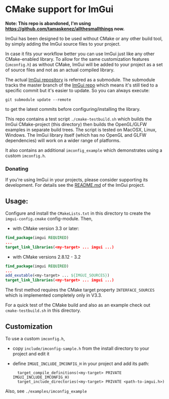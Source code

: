 CMake support for ImGui
=======================

**Note: This repo is abandoned, I'm using https://github.com/tamaskenez/allthesmallthings now.**

ImGui has been designed to be used without CMake or any other
build tool, by simply adding the ImGui source files to your project.

In case it fits your workflow better you can use ImGui just like
any other CMake-enabled library. To allow for the same customization features
(`imconfig.h`) as without CMake, ImGui will be added to your project as
a set of source files and not as an actual compiled library.

The actual [ImGui repository](https://github.com/ocornut/imgui) is referred as a
submodule. The submodule tracks the master branch of the
[ImGui repo](https://github.com/ocornut/imgui) which means it's still tied to a specific
commit but it's easier to update. So you can always execute:

```shell
git submodule update --remote
```

to get the latest commits before configuring/installing the library.

This repo contains a test script `./cmake-testbuild.sh` which builds the
ImGui CMake-project (this directory) then builds the OpenGL/GLFW examples
in separate build trees. The script is tested on MacOSX, Linux, Windows. The
ImGui library itself (which has no OpenGL and GLFW dependencies) will
work on a wider range of platforms.

It also contains an additional `imconfig_example` which demonstrates using
a custom `imconfig.h`.

### Donating

If you're using ImGui in your projects, please consider supporting its
development. For details see the [README.md](https://github.com/ocornut/imgui/blob/master/README.md)
of the ImGui project.

Usage:
------

Configure and install the `CMakeLists.txt` in this directory to create the
`imgui-config.cmake` config-module. Then,

- with CMake version 3.3 or later:

```cmake
find_package(imgui REQUIRED)
...
target_link_libraries(<my-target> ... imgui ...)
```

- with CMake versions 2.8.12 - 3.2

```cmake
find_package(imgui REQUIRED)
...
add_exutable(<my-target> ... ${IMGUI_SOURCES})
target_link_libraries(<my-target> ... imgui ...)
```

The first method requires the CMake target property `INTERFACE_SOURCES` which
is implemented completely only in V3.3.

For a quick test of the CMake build and also as an example check out
`cmake-testbuild.sh` in this directory.

Customization
-------------

To use a custom `imconfig.h`,

- copy `include/imconfig-sample.h` from the install directory to your project and
  edit it

- define `IMGUI_INCLUDE_IMCONFIG_H` in your project and add its path:

        target_compile_definitions(<my-target> PRIVATE IMGUI_INCLUDE_IMCONFIG_H)
        target_include_directories(<my-target> PRIVATE <path-to-imgui.h>)

Also, see `./examples/imconfig_example`
